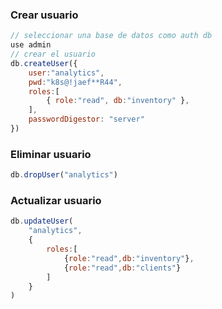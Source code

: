 ### Crear usuario
```js
// seleccionar una base de datos como auth db
use admin
// crear el usuario
db.createUser({
    user:"analytics",
    pwd:"k8s@!jaef**R44",
    roles:[
        { role:"read", db:"inventory" },
    ],
    passwordDigestor: "server"
})
```
### Eliminar usuario
```js
db.dropUser("analytics")
```

### Actualizar usuario
```js
db.updateUser(
    "analytics",
    {
        roles:[
            {role:"read",db:"inventory"},
            {role:"read",db:"clients"}
        ]
    }
)
```
